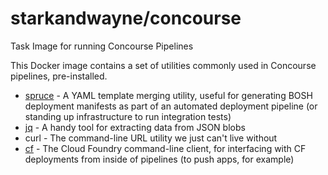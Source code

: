 starkandwayne/concourse
=======================

Task Image for running Concourse Pipelines

This Docker image contains a set of utilities commonly used in
Concourse pipelines, pre-installed.

- [spruce][spruce] - A YAML template merging utility, useful for
  generating BOSH deployment manifests as part of an automated
  deployment pipeline (or standing up infrastructure to run
  integration tests)
- [jq][jq] - A handy tool for extracting data from JSON blobs
- curl - The command-line URL utility we just can't live without
- [cf][cf] - The Cloud Foundry command-line client, for
  interfacing with CF deployments from inside of pipelines (to
  push apps, for example)




[spruce]: https://github.com/geofffranks/spruce
[jq]: https://stedolan.github.io/jq/
[cf]: https://cloudfoundry.org
